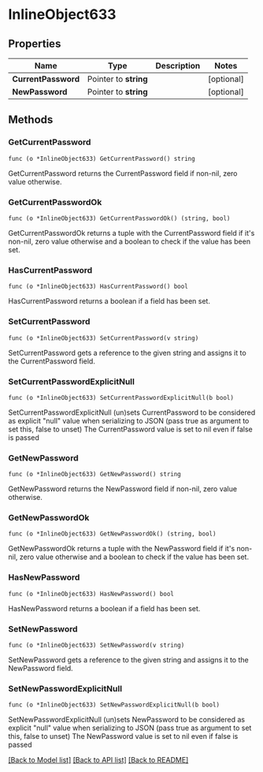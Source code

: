 # InlineObject633

## Properties

Name | Type | Description | Notes
------------ | ------------- | ------------- | -------------
**CurrentPassword** | Pointer to **string** |  | [optional] 
**NewPassword** | Pointer to **string** |  | [optional] 

## Methods

### GetCurrentPassword

`func (o *InlineObject633) GetCurrentPassword() string`

GetCurrentPassword returns the CurrentPassword field if non-nil, zero value otherwise.

### GetCurrentPasswordOk

`func (o *InlineObject633) GetCurrentPasswordOk() (string, bool)`

GetCurrentPasswordOk returns a tuple with the CurrentPassword field if it's non-nil, zero value otherwise
and a boolean to check if the value has been set.

### HasCurrentPassword

`func (o *InlineObject633) HasCurrentPassword() bool`

HasCurrentPassword returns a boolean if a field has been set.

### SetCurrentPassword

`func (o *InlineObject633) SetCurrentPassword(v string)`

SetCurrentPassword gets a reference to the given string and assigns it to the CurrentPassword field.

### SetCurrentPasswordExplicitNull

`func (o *InlineObject633) SetCurrentPasswordExplicitNull(b bool)`

SetCurrentPasswordExplicitNull (un)sets CurrentPassword to be considered as explicit "null" value
when serializing to JSON (pass true as argument to set this, false to unset)
The CurrentPassword value is set to nil even if false is passed
### GetNewPassword

`func (o *InlineObject633) GetNewPassword() string`

GetNewPassword returns the NewPassword field if non-nil, zero value otherwise.

### GetNewPasswordOk

`func (o *InlineObject633) GetNewPasswordOk() (string, bool)`

GetNewPasswordOk returns a tuple with the NewPassword field if it's non-nil, zero value otherwise
and a boolean to check if the value has been set.

### HasNewPassword

`func (o *InlineObject633) HasNewPassword() bool`

HasNewPassword returns a boolean if a field has been set.

### SetNewPassword

`func (o *InlineObject633) SetNewPassword(v string)`

SetNewPassword gets a reference to the given string and assigns it to the NewPassword field.

### SetNewPasswordExplicitNull

`func (o *InlineObject633) SetNewPasswordExplicitNull(b bool)`

SetNewPasswordExplicitNull (un)sets NewPassword to be considered as explicit "null" value
when serializing to JSON (pass true as argument to set this, false to unset)
The NewPassword value is set to nil even if false is passed

[[Back to Model list]](../README.md#documentation-for-models) [[Back to API list]](../README.md#documentation-for-api-endpoints) [[Back to README]](../README.md)


